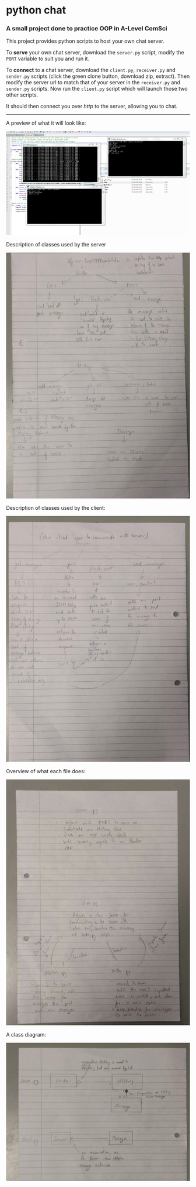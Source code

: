 python chat
===========

### A small project done to practice OOP in A-Level ComSci

This project provides python scripts to host your own chat server.

To **serve** your own chat server, download the `server.py` script, modify the `PORT` variable to suit you and run it.

To **connect** to a chat server, download the `client.py`, `receiver.py` and `sender.py` scripts (click the green clone button, download zip, extract). Then modify the server url to match that of your server in the `receiver.py` and `sender.py` scripts. Now run the `client.py` script which will launch those two other scripts.

It should then connect you over *http* to the server, allowing you to chat.

---

A preview of what it will look like:

![preview](preview.jpg)

Description of classes used by the server

![server classes](server_classes.jpg)

Description of classes used by the client:

![client classes](client_classes.jpg)

Overview of what each file does:

![file overview](files_overview.jpg)

A class diagram:

![class diagram](class_diagram.jpg)